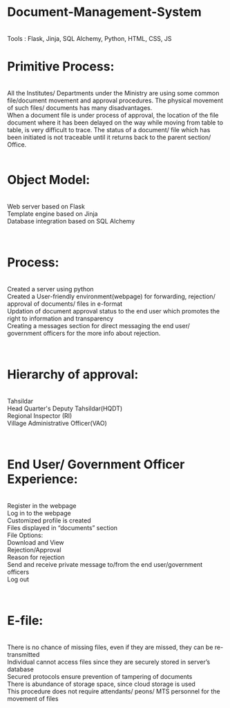 # Document-Management-System
<br/>
Tools : Flask, Jinja, SQL Alchemy, Python, HTML, CSS, JS
<br/>

# Primitive Process:
<br/>			    All the Institutes/ Departments under the Ministry are using some common file/document movement and approval procedures. The physical movement of such files/ documents has many disadvantages. 
<br/>			    When a document file is under process of approval, the location of the file document where it has been delayed on the way while moving from table to table, is very difficult to trace. The status of a document/ file which has been initiated is not traceable until it returns back to the parent section/ Office.  
<br/>

# Object Model: 
<br/>   Web server based on Flask
<br/>   Template engine based on Jinja
<br/>   Database integration based on SQL Alchemy


<br/>

# Process: 
<br/> Created a server using python
<br/> Created a User-friendly environment(webpage) for forwarding, rejection/ approval of documents/ files in e-format
<br/> Updation of document approval status to the end user which promotes the right to information and transparency
<br/> Creating a messages section for direct messaging the end user/ government officers for the more info about rejection.

<br/>

# Hierarchy of approval:
<br/>   Tahsildar
<br/>   Head Quarter's Deputy Tahsildar(HQDT)
<br/>   Regional Inspector (RI)
<br/>   Village Administrative Officer(VAO)


<br/>

# End User/ Government Officer Experience:
 
<br/>   Register in the webpage
<br/>   Log in to the webpage
<br/>   Customized profile is created
<br/>   Files displayed in “documents” section
<br/>   File Options: 
<br/>    Download and View
<br/>    Rejection/Approval
<br/>    Reason for rejection
<br/>   Send and receive private message to/from the end user/government officers
<br/>   Log out
<br/>

<br/>

# E-file:
<br/>   There is no chance of missing files, even if they are missed, they can be re-transmitted
<br/>   Individual cannot access files since they are securely stored in server’s database
<br/>   Secured protocols ensure prevention of tampering of documents
<br/>   There is abundance of storage space, since cloud storage is used
<br/>   This procedure does not require attendants/ peons/ MTS personnel for the movement of files

